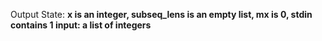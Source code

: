 Output State: **x is an integer, subseq_lens is an empty list, mx is 0, stdin contains 1 input: a list of integers**